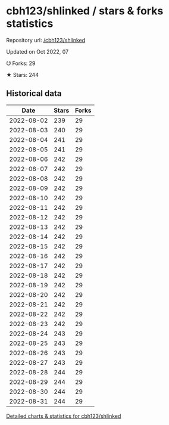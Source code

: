 # cbh123/shlinked / stars & forks statistics

Repository url: [/cbh123/shlinked](https://github.com/cbh123/shlinked)

Updated on Oct 2022, 07

☋ Forks: 29

★ Stars: 244

## Historical data
| Date | Stars | Forks |
|------|-------|-------|
| 2022-08-02 | 239 | 29 | 
| 2022-08-03 | 240 | 29 | 
| 2022-08-04 | 241 | 29 | 
| 2022-08-05 | 241 | 29 | 
| 2022-08-06 | 242 | 29 | 
| 2022-08-07 | 242 | 29 | 
| 2022-08-08 | 242 | 29 | 
| 2022-08-09 | 242 | 29 | 
| 2022-08-10 | 242 | 29 | 
| 2022-08-11 | 242 | 29 | 
| 2022-08-12 | 242 | 29 | 
| 2022-08-13 | 242 | 29 | 
| 2022-08-14 | 242 | 29 | 
| 2022-08-15 | 242 | 29 | 
| 2022-08-16 | 242 | 29 | 
| 2022-08-17 | 242 | 29 | 
| 2022-08-18 | 242 | 29 | 
| 2022-08-19 | 242 | 29 | 
| 2022-08-20 | 242 | 29 | 
| 2022-08-21 | 242 | 29 | 
| 2022-08-22 | 242 | 29 | 
| 2022-08-23 | 242 | 29 | 
| 2022-08-24 | 243 | 29 | 
| 2022-08-25 | 243 | 29 | 
| 2022-08-26 | 243 | 29 | 
| 2022-08-27 | 243 | 29 | 
| 2022-08-28 | 244 | 29 | 
| 2022-08-29 | 244 | 29 | 
| 2022-08-30 | 244 | 29 | 
| 2022-08-31 | 244 | 29 | 


[Detailed charts & statistics for cbh123/shlinked](https://reviewgithub.com/rep/cbh123/shlinked)
